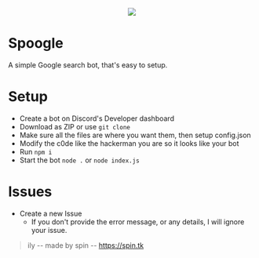 <p align="center">
  <img src="https://cdn.discordapp.com/attachments/788198099067076638/885038026961592370/image0.jpg" />
</p>

# Spoogle
A simple Google search bot, that's easy to setup.

# Setup
- Create a bot on Discord's Developer dashboard
- Download as ZIP or use `git clone`
- Make sure all the files are where you want them, then setup config.json
- Modify the c0de like the hackerman you are so it looks like your bot
- Run `npm i`
- Start the bot `node .` or `node index.js`

# Issues
- Create a new Issue
  - If you don't provide the error message, or any details, I will ignore your issue.
 
> ily -- made by spin -- https://spin.tk